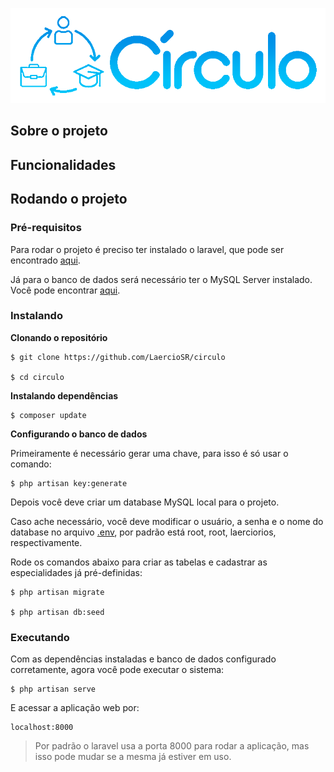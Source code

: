 ![Circulo App](https://github.com/LaercioSR/circulo/blob/master/logo.png)

## Sobre o projeto

## Funcionalidades

## Rodando o projeto

### Pré-requisitos
Para rodar o projeto é preciso ter instalado o laravel, que pode ser encontrado [aqui](https://laravel.com/docs/8.x).

Já para o banco de dados será necessário ter o MySQL Server instalado. Você pode encontrar [aqui](https://dev.mysql.com/downloads/mysql/).

### Instalando
**Clonando o repositório**

```
$ git clone https://github.com/LaercioSR/circulo

$ cd circulo
```

**Instalando dependências**

```
$ composer update
```

**Configurando o banco de dados**

Primeiramente é necessário gerar uma chave, para isso é só usar o comando:

```
$ php artisan key:generate
```

Depois você deve criar um database MySQL local para o projeto.

Caso ache necessário, você deve modificar o usuário, a senha e o nome do database no arquivo [.env](https://github.com/LaercioSR/circulo/blob/master/.env), por padrão está root, root, laerciorios, respectivamente.

Rode os comandos abaixo para criar as tabelas e cadastrar as especialidades já pré-definidas:

```
$ php artisan migrate

$ php artisan db:seed
```

### Executando
Com as dependências instaladas e banco de dados configurado corretamente, agora você pode executar o sistema:

```
$ php artisan serve
```

E acessar a aplicação web por:
```
localhost:8000
```
> Por padrão o laravel usa a porta 8000 para rodar a aplicação, mas isso pode mudar se a mesma já estiver em uso.
